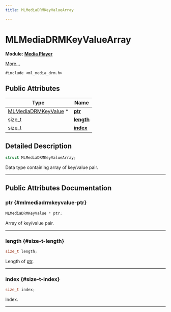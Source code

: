 ```yaml
---
title: MLMediaDRMKeyValueArray

---
```


# MLMediaDRMKeyValueArray

**Module:** **[Media Player](/versioned_docs/version-02-Aug-2023/api-ref/api/Modules/group___media_player/group___media_player.md)**



 [More...](#detailed-description)


`#include <ml_media_drm.h>`

## Public Attributes

| Type           | Name           |
| -------------- | -------------- |
| [MLMediaDRMKeyValue](/versioned_docs/version-02-Aug-2023/api-ref/api/Modules/group___media_player/struct_m_l_media_d_r_m_key_value.md) * | **[ptr](/versioned_docs/version-02-Aug-2023/api-ref/api/Modules/group___media_player/struct_m_l_media_d_r_m_key_value_array.md#mlmediadrmkeyvalue-ptr)**  |
| size_t | **[length](/versioned_docs/version-02-Aug-2023/api-ref/api/Modules/group___media_player/struct_m_l_media_d_r_m_key_value_array.md#size-t-length)**  |
| size_t | **[index](/versioned_docs/version-02-Aug-2023/api-ref/api/Modules/group___media_player/struct_m_l_media_d_r_m_key_value_array.md#size-t-index)**  |

## Detailed Description

```cpp
struct MLMediaDRMKeyValueArray;
```


Data type containing array of key/value pair. 





-----------
## Public Attributes Documentation

### ptr {#mlmediadrmkeyvalue-ptr}

```cpp
MLMediaDRMKeyValue * ptr;
```


Array of key/value pair. 





-----------

### length {#size-t-length}

```cpp
size_t length;
```


Length of [ptr](/versioned_docs/version-02-Aug-2023/api-ref/api/Modules/group___media_player/struct_m_l_media_d_r_m_key_value_array.md#mlmediadrmkeyvalue-ptr). 





-----------

### index {#size-t-index}

```cpp
size_t index;
```


Index. 





-----------


